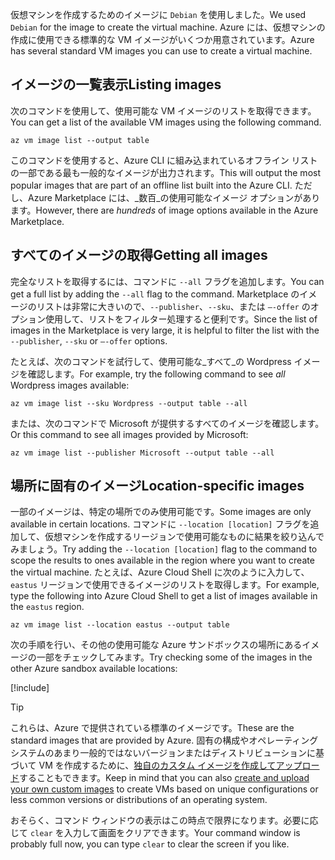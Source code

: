 <span data-ttu-id="be0ab-101">仮想マシンを作成するためのイメージに `Debian` を使用しました。</span><span class="sxs-lookup"><span data-stu-id="be0ab-101">We used `Debian` for the image to create the virtual machine.</span></span> <span data-ttu-id="be0ab-102">Azure には、仮想マシンの作成に使用できる標準的な VM イメージがいくつか用意されています。</span><span class="sxs-lookup"><span data-stu-id="be0ab-102">Azure has several standard VM images you can use to create a virtual machine.</span></span> 

## <a name="listing-images"></a><span data-ttu-id="be0ab-103">イメージの一覧表示</span><span class="sxs-lookup"><span data-stu-id="be0ab-103">Listing images</span></span>

<span data-ttu-id="be0ab-104">次のコマンドを使用して、使用可能な VM イメージのリストを取得できます。</span><span class="sxs-lookup"><span data-stu-id="be0ab-104">You can get a list of the available VM images using the following command.</span></span> 

```azurecli
az vm image list --output table
```

<span data-ttu-id="be0ab-105">このコマンドを使用すると、Azure CLI に組み込まれているオフライン リストの一部である最も一般的なイメージが出力されます。</span><span class="sxs-lookup"><span data-stu-id="be0ab-105">This will output the most popular images that are part of an offline list built into the Azure CLI.</span></span> <span data-ttu-id="be0ab-106">ただし、Azure Marketplace には、_数百_の使用可能なイメージ オプションがあります。</span><span class="sxs-lookup"><span data-stu-id="be0ab-106">However, there are _hundreds_ of image options available in the Azure Marketplace.</span></span> 

## <a name="getting-all-images"></a><span data-ttu-id="be0ab-107">すべてのイメージの取得</span><span class="sxs-lookup"><span data-stu-id="be0ab-107">Getting all images</span></span>

<span data-ttu-id="be0ab-108">完全なリストを取得するには、コマンドに `--all` フラグを追加します。</span><span class="sxs-lookup"><span data-stu-id="be0ab-108">You can get a full list by adding the `--all` flag to the command.</span></span> <span data-ttu-id="be0ab-109">Marketplace のイメージのリストは非常に大きいので、`--publisher`、`--sku`、または `–-offer` のオプション使用して、リストをフィルター処理すると便利です。</span><span class="sxs-lookup"><span data-stu-id="be0ab-109">Since the list of images in the Marketplace is very large, it is helpful to filter the list with the `--publisher`, `--sku` or `–-offer` options.</span></span>

<span data-ttu-id="be0ab-110">たとえば、次のコマンドを試行して、使用可能な_すべて_の Wordpress イメージを確認します。</span><span class="sxs-lookup"><span data-stu-id="be0ab-110">For example, try the following command to see _all_ Wordpress images available:</span></span>

```azurecli
az vm image list --sku Wordpress --output table --all
```

<span data-ttu-id="be0ab-111">または、次のコマンドで Microsoft が提供するすべてのイメージを確認します。</span><span class="sxs-lookup"><span data-stu-id="be0ab-111">Or this command to see all images provided by Microsoft:</span></span>

```azurecli
az vm image list --publisher Microsoft --output table --all
```

## <a name="location-specific-images"></a><span data-ttu-id="be0ab-112">場所に固有のイメージ</span><span class="sxs-lookup"><span data-stu-id="be0ab-112">Location-specific images</span></span>

<span data-ttu-id="be0ab-113">一部のイメージは、特定の場所でのみ使用可能です。</span><span class="sxs-lookup"><span data-stu-id="be0ab-113">Some images are only available in certain locations.</span></span> <span data-ttu-id="be0ab-114">コマンドに `--location [location]` フラグを追加して、仮想マシンを作成するリージョンで使用可能なものに結果を絞り込んでみましょう。</span><span class="sxs-lookup"><span data-stu-id="be0ab-114">Try adding the `--location [location]` flag to the command to scope the results to ones available in the region where you want to create the virtual machine.</span></span> <span data-ttu-id="be0ab-115">たとえば、Azure Cloud Shell に次のように入力して、`eastus` リージョンで使用できるイメージのリストを取得します。</span><span class="sxs-lookup"><span data-stu-id="be0ab-115">For example, type the following into Azure Cloud Shell to get a list of images available in the `eastus` region.</span></span>

```azurecli
az vm image list --location eastus --output table
```

<span data-ttu-id="be0ab-116">次の手順を行い、その他の使用可能な Azure サンドボックスの場所にあるイメージの一部をチェックしてみます。</span><span class="sxs-lookup"><span data-stu-id="be0ab-116">Try checking some of the images in the other Azure sandbox available locations:</span></span>

[!include[](../../../includes/azure-sandbox-regions-note.md)]

> [!TIP]
> <span data-ttu-id="be0ab-117">これらは、Azure で提供されている標準のイメージです。</span><span class="sxs-lookup"><span data-stu-id="be0ab-117">These are the standard images that are provided by Azure.</span></span> <span data-ttu-id="be0ab-118">固有の構成やオペレーティング システムのあまり一般的ではないバージョンまたはディストリビューションに基づいて VM を作成するために、[独自のカスタム イメージを作成してアップロード](https://docs.microsoft.com/azure/virtual-machines/linux/tutorial-custom-images)することもできます。</span><span class="sxs-lookup"><span data-stu-id="be0ab-118">Keep in mind that you can also [create and upload your own custom images](https://docs.microsoft.com/azure/virtual-machines/linux/tutorial-custom-images) to create VMs based on unique configurations or less common versions or distributions of an operating system.</span></span>

<span data-ttu-id="be0ab-119">おそらく、コマンド ウィンドウの表示はこの時点で限界になります。必要に応じて `clear` を入力して画面をクリアできます。</span><span class="sxs-lookup"><span data-stu-id="be0ab-119">Your command window is probably full now, you can type `clear` to clear the screen if you like.</span></span>